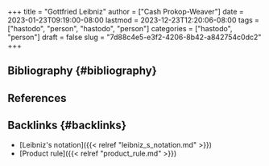 +++
title = "Gottfried Leibniz"
author = ["Cash Prokop-Weaver"]
date = 2023-01-23T09:19:00-08:00
lastmod = 2023-12-23T12:20:06-08:00
tags = ["hastodo", "person", "hastodo", "person"]
categories = ["hastodo", "person"]
draft = false
slug = "7d88c4e5-e3f2-4206-8b42-a842754c0dc2"
+++

## Bibliography {#bibliography}

## References

<style>.csl-entry{text-indent: -1.5em; margin-left: 1.5em;}</style><div class="csl-bib-body">
</div>



## Backlinks {#backlinks}

-   [Leibniz's notation]({{< relref "leibniz_s_notation.md" >}})
-   [Product rule]({{< relref "product_rule.md" >}})
